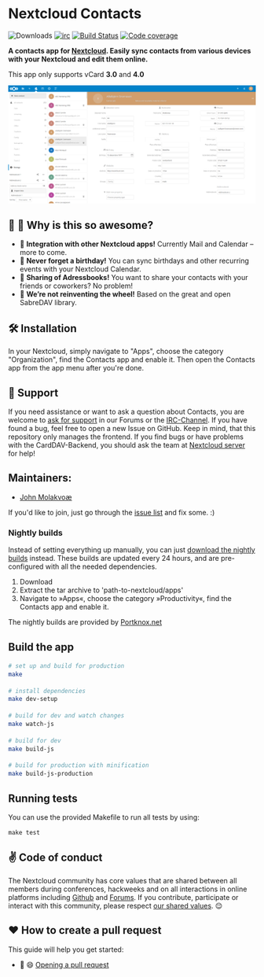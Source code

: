 # Nextcloud Contacts

![Downloads](https://img.shields.io/github/downloads/nextcloud/contacts/total.svg)
[![irc](https://img.shields.io/badge/IRC-%23nextcloud--contacts%20on%20freenode-blue.svg)](https://webchat.freenode.net/?channels=nextcloud-contacts)
[![Build Status](https://travis-ci.org/nextcloud/contacts.svg?branch=master)](https://travis-ci.org/nextcloud/contacts)
[![Code coverage](https://img.shields.io/codecov/c/github/nextcloud/contacts.svg?maxAge=2592000)](https://codecov.io/gh/nextcloud/contacts/)

**A contacts app for [Nextcloud](https://nextcloud.com). Easily sync contacts from various devices with your Nextcloud and edit them online.**

This app only supports vCard **3.0** and **4.0**

![](https://raw.githubusercontent.com/nextcloud/screenshots/master/apps/Contacts/contacts.png)

## :blue_heart: :tada: Why is this so awesome?

* :rocket: **Integration with other Nextcloud apps!** Currently Mail and Calendar – more to come.
* :tada: **Never forget a birthday!** You can sync birthdays and other recurring events with your Nextcloud Calendar.
* :busts_in_silhouette: **Sharing of Adressbooks!** You want to share your contacts with your friends or coworkers? No problem!
* :see_no_evil: **We’re not reinventing the wheel!** Based on the great and open SabreDAV library.

## :hammer_and_wrench: Installation

In your Nextcloud, simply navigate to "Apps", choose the category "Organization", find the Contacts app and enable it.
Then open the Contacts app from the app menu after you're done.

## :satellite: Support

If you need assistance or want to ask a question about Contacts, you are welcome to [ask for support](https://help.nextcloud.com) in our Forums or the [IRC-Channel](https://webchat.freenode.net/?channels=nextcloud-contacts). If you have found a bug, feel free to open a new Issue on GitHub. Keep in mind, that this repository only manages the frontend. If you find bugs or have problems with the CardDAV-Backend, you should ask the team at [Nextcloud server](https://github.com/nextcloud/server) for help!

## Maintainers:

- [John Molakvoæ](https://github.com/skjnldsv)

If you'd like to join, just go through the [issue list](https://github.com/nextcloud/contacts/issues) and fix some. :)

### Nightly builds

Instead of setting everything up manually, you can just [download the nightly builds](https://nightly.portknox.net/contacts/?C=M;O=D) instead. These builds are updated every 24 hours, and are pre-configured with all the needed dependencies.

1. Download
2. Extract the tar archive to 'path-to-nextcloud/apps'
3. Navigate to »Apps«, choose the category »Productivity«, find the Contacts app and enable it.

The nightly builds are provided by [Portknox.net](https://portknox.net)

## Build the app

``` bash
# set up and build for production
make

# install dependencies
make dev-setup

# build for dev and watch changes
make watch-js

# build for dev
make build-js

# build for production with minification
make build-js-production

```
## Running tests
You can use the provided Makefile to run all tests by using:

```
make test
```

## :v: Code of conduct

The Nextcloud community has core values that are shared between all members during conferences,
hackweeks and on all interactions in online platforms including [Github](https://github.com/nextcloud) and [Forums](https://help.nextcloud.com).
If you contribute, participate or interact with this community, please respect [our shared values](https://nextcloud.com/code-of-conduct/). :relieved:

## :heart: How to create a pull request

This guide will help you get started: 
- :dancer: :smile: [Opening a pull request](https://opensource.guide/how-to-contribute/#opening-a-pull-request) 





